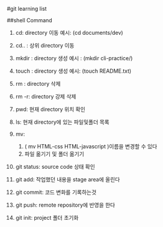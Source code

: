 #git learning list

##shell Command

1. cd: directory 이동 예시: (cd documents/dev)

2. cd.. : 상위 directory 이동

3. mkdir : directory 생성 예시 : (mkdir cli-practice/)

4. touch : directory 생성 예시: (touch README.txt)

5. rm : directory 삭제

6. rm -r: directory 강제 삭제

7. pwd: 현재 directory 위치 확인

8. ls: 현재 directory에 있는 파일및폴더 목록

9. mv: 
	1. ( mv HTML-css HTML-javascript )이름을 변경할 수 있다
	2. 파일 옮기기 및 폴더 옮기기

10. git status: source code 상태 확인

11. git add: 작업했던 내용을 stage area에 올린다

12. git commit: 코드 변화를 기록하는것 

13. git push: remote repository에 반영을 한다

13. git init: project 폴더 초기화


